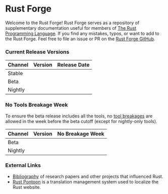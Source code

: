 # Rust Forge
Welcome to the Rust Forge! Rust Forge serves as a repository of supplementary
documentation useful for members of [The Rust Programming Language]. If
you find any mistakes, typos, or want to add to the Rust Forge. Feel free to
file an issue or PR on the [Rust Forge GitHub].

[The Rust Programming Language]: https://rust-lang.org
[Rust Forge GitHub]: https://github.com/rust-lang/rust-forge

<!-- All `<span id="..."></span>` elements are filled at run time when a reader
visits the website. Please refer to `js/index.js` for how these values
are generated.

Avoid changing the "Current Release Versions" without also updating the selector
in `js/index.js.
-->

### Current Release Versions

Channel | Version | Release Date
--------|---------|-------------
Stable  | <span id="stable-version"></span>  | <span id="stable-release-date"></span>
Beta    | <span id="beta-version"></span>    | <span id="beta-release-date"></span>
Nightly | <span id="nightly-version"></span> | <span id="nightly-release-date"></span>


### No Tools Breakage Week
To ensure the beta release includes all the tools, no [tool breakages] are
allowed in the week before the beta cutoff (except for nightly-only tools).

Channel | Version | No Breakage Week
--------|---------|-------------
Beta    | <span id="beta-cycle"></span>    | <span id="beta-timespan"></span>
Nightly | <span id="nightly-cycle"></span> | <span id="nightly-timespan"></span>

[tool breakages]: ./infra/toolstate.md

### External Links

* [Bibliography] of research papers and other projects that influenced Rust.
* [Rust Pontoon] is a translation management system used to localize the Rust
  website.

[Bibliography]: https://rust-lang.github.io/rustc-guide/appendix/bibliography.html
[Rust Pontoon]: https://pontoon.rust-lang.org/
